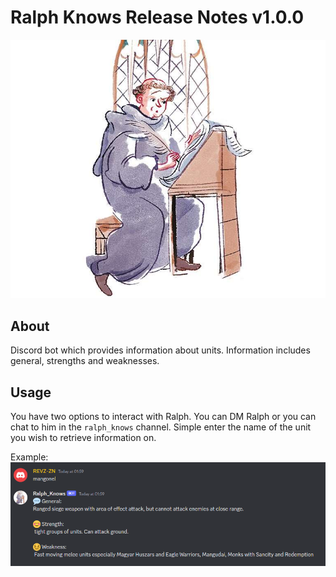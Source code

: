 # Ralph Knows Release Notes v1.0.0

![Ralph image](/img/ralph.jpg)

## About
Discord bot which provides information about units. Information includes general, strengths and weaknesses.

## Usage
You have two options to interact with Ralph. You can DM Ralph or you can chat to him in the `ralph_knows` channel. Simple enter the name of the unit you wish to retrieve information on.

Example:
![Ralph image](/img/usage.png)

